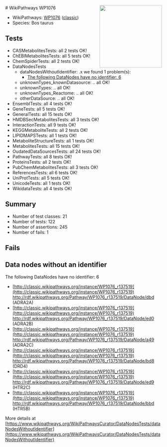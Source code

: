 <img style="float: right; width: 200px" src="https://upload.wikimedia.org/wikipedia/commons/thumb/8/83/Wplogo_with_text_500.png/640px-Wplogo_with_text_500.png" />
# WikiPathways WP1076

* WikiPathways: [WP1076](https://wikipathways.org/pathways/WP1076) ([classic](https://classic.wikipathways.org/instance/WP1076))
* Species: Bos taurus
## Tests
* CASMetabolitesTests: all 2 tests OK!
* ChEBIMetabolitesTests: all 5 tests OK!
* ChemSpiderTests: all 2 tests OK!
* DataNodesTests
    * dataNodesWithoutIdentifier: .x we found 1 problem(s):
        * [The following DataNodes have no identifier: 6](#d2d32fa5)
    * unknownTypes_knownDatasource: .. all OK!
    * unknownTypes: .. all OK!
    * unknownTypes_Reactome: .. all OK!
    * otherDataSource: .. all OK!
* EnsemblTests: all 4 tests OK!
* GeneTests: all 5 tests OK!
* GeneralTests: all 15 tests OK!
* HMDBSecMetabolitesTests: all 3 tests OK!
* InteractionTests: all 9 tests OK!
* KEGGMetaboliteTests: all 2 tests OK!
* LIPIDMAPSTests: all 1 tests OK!
* MetaboliteStructureTests: all 1 tests OK!
* MetabolitesTests: all 15 tests OK!
* OudatedDataSourcesTests: all 24 tests OK!
* PathwayTests: all 8 tests OK!
* ProteinsTests: all 2 tests OK!
* PubChemMetabolitesTests: all 3 tests OK!
* ReferencesTests: all 6 tests OK!
* UniProtTests: all 5 tests OK!
* UnicodeTests: all 1 tests OK!
* WikidataTests: all 4 tests OK!


## Summary

* Number of test classes: 21
* Number of tests: 122
* Number of assertions: 245
* Number of fails: 1

## Fails

<a name="d2d32fa5" />

## Data nodes without an identifier

The following DataNodes have no identifier: 6

* [http://classic.wikipathways.org/instance/WP1076_r137519](http://classic.wikipathways.org/instance/WP1076_r137519) http://rdf.wikipathways.org/Pathway/WP1076_r137519/DataNode/dbd (ADRA2A)
* [http://classic.wikipathways.org/instance/WP1076_r137519](http://classic.wikipathways.org/instance/WP1076_r137519) http://rdf.wikipathways.org/Pathway/WP1076_r137519/DataNode/ed0 (ADRA2B)
* [http://classic.wikipathways.org/instance/WP1076_r137519](http://classic.wikipathways.org/instance/WP1076_r137519) http://rdf.wikipathways.org/Pathway/WP1076_r137519/DataNode/a49 (ADRA2C)
* [http://classic.wikipathways.org/instance/WP1076_r137519](http://classic.wikipathways.org/instance/WP1076_r137519) http://rdf.wikipathways.org/Pathway/WP1076_r137519/DataNode/bd8 (DRD4)
* [http://classic.wikipathways.org/instance/WP1076_r137519](http://classic.wikipathways.org/instance/WP1076_r137519) http://rdf.wikipathways.org/Pathway/WP1076_r137519/DataNode/ed9 (HTR2C)
* [http://classic.wikipathways.org/instance/WP1076_r137519](http://classic.wikipathways.org/instance/WP1076_r137519) http://rdf.wikipathways.org/Pathway/WP1076_r137519/DataNode/bbd (HTR5B)


More details at [https://www.wikipathways.org/WikiPathwaysCurator/DataNodesTests/dataNodesWithoutIdentifier](https://www.wikipathways.org/WikiPathwaysCurator/DataNodesTests/dataNodesWithoutIdentifier)

